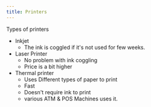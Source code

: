 ```yaml
---
title: Printers
---
```


Types of printers 

- Inkjet 
  - The ink is coggled if it's not used for few weeks.
- Laser Printer
  - No problem with ink coggling 
  - Price is a bit higher
- Thermal printer 
  - Uses Different types of paper to print
  - Fast
  - Doesn't require ink to print
  - various ATM & POS Machines uses it.